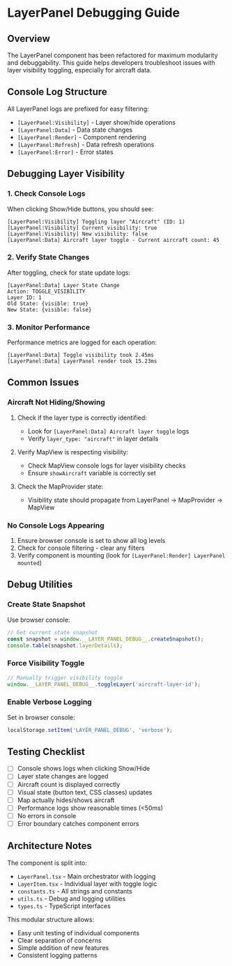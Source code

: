 # LayerPanel Debugging Guide

## Overview
The LayerPanel component has been refactored for maximum modularity and debuggability. This guide helps developers troubleshoot issues with layer visibility toggling, especially for aircraft data.

## Console Log Structure

All LayerPanel logs are prefixed for easy filtering:
- `[LayerPanel:Visibility]` - Layer show/hide operations
- `[LayerPanel:Data]` - Data state changes
- `[LayerPanel:Render]` - Component rendering
- `[LayerPanel:Refresh]` - Data refresh operations
- `[LayerPanel:Error]` - Error states

## Debugging Layer Visibility

### 1. Check Console Logs
When clicking Show/Hide buttons, you should see:
```
[LayerPanel:Visibility] Toggling layer "Aircraft" (ID: 1)
[LayerPanel:Visibility] Current visibility: true
[LayerPanel:Visibility] New visibility: false
[LayerPanel:Data] Aircraft layer toggle - Current aircraft count: 45
```

### 2. Verify State Changes
After toggling, check for state update logs:
```
[LayerPanel:Data] Layer State Change
Action: TOGGLE_VISIBILITY
Layer ID: 1
Old State: {visible: true}
New State: {visible: false}
```

### 3. Monitor Performance
Performance metrics are logged for each operation:
```
[LayerPanel:Data] Toggle visibility took 2.45ms
[LayerPanel:Data] LayerPanel render took 15.23ms
```

## Common Issues

### Aircraft Not Hiding/Showing
1. Check if the layer type is correctly identified:
   - Look for `[LayerPanel:Data] Aircraft layer toggle` logs
   - Verify `layer_type: "aircraft"` in layer details

2. Verify MapView is respecting visibility:
   - Check MapView console logs for layer visibility checks
   - Ensure `showAircraft` variable is correctly set

3. Check the MapProvider state:
   - Visibility state should propagate from LayerPanel → MapProvider → MapView

### No Console Logs Appearing
1. Ensure browser console is set to show all log levels
2. Check for console filtering - clear any filters
3. Verify component is mounting (look for `[LayerPanel:Render] LayerPanel mounted`)

## Debug Utilities

### Create State Snapshot
Use browser console:
```javascript
// Get current state snapshot
const snapshot = window.__LAYER_PANEL_DEBUG__.createSnapshot();
console.table(snapshot.layerDetails);
```

### Force Visibility Toggle
```javascript
// Manually trigger visibility toggle
window.__LAYER_PANEL_DEBUG__.toggleLayer('aircraft-layer-id');
```

### Enable Verbose Logging
Set in browser console:
```javascript
localStorage.setItem('LAYER_PANEL_DEBUG', 'verbose');
```

## Testing Checklist

- [ ] Console shows logs when clicking Show/Hide
- [ ] Layer state changes are logged
- [ ] Aircraft count is displayed correctly
- [ ] Visual state (button text, CSS classes) updates
- [ ] Map actually hides/shows aircraft
- [ ] Performance logs show reasonable times (<50ms)
- [ ] No errors in console
- [ ] Error boundary catches component errors

## Architecture Notes

The component is split into:
- `LayerPanel.tsx` - Main orchestrator with logging
- `LayerItem.tsx` - Individual layer with toggle logic
- `constants.ts` - All strings and constants
- `utils.ts` - Debug and logging utilities
- `types.ts` - TypeScript interfaces

This modular structure allows:
- Easy unit testing of individual components
- Clear separation of concerns
- Simple addition of new features
- Consistent logging patterns
